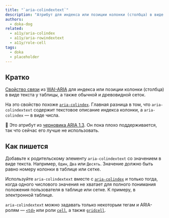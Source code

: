```yaml
---
title: "`aria-colindextext`"
description: "Атрибут для индекса или позиции колонки (столбца) в виде текста из таблицы или сетки."
authors:
  - doka-dog
related:
  - a11y/aria-colindex
  - a11y/aria-rowindextext
  - a11y/role-cell
tags:
  - doka
  - placeholder
---
```


## Кратко

[Свойство связи](/a11y/aria-attrs/#atributy-svyazi) из [WAI-ARIA](/a11y/aria-intro/#specifikaciya) для индекса или позиции колонки (столбца) в виде текста у таблицы, а также обычной и древовидной сеток.

На это свойство похоже [`aria-colindex`](/a11y/aria-colindex/). Главная разница в том, что `aria-colindextext` содержит текстовое описание индекса колонки, а `aria-colindex` — в виде числа.

<aside>

👶 Это атрибут из [черновика ARIA 1.3](https://w3c.github.io/aria/). Он пока плохо поддерживается, так что сейчас его лучше не использовать.

</aside>

## Как пишется

Добавьте к родительскому элементу `aria-colindextext` со значением в виде текста. Например, `Один`, `Два` или `Десять`. Значение должно быть равно номеру колонки в таблице или сетке.

Используйте `aria-colindextext` вместе с [`aria-colindex`](/a11y/aria-colindex/) и только тогда, когда одного числового значения не хватает для полного понимания положения пользователя в таблице или сетке. К примеру, в электронной таблице.

`aria-colindextext` можно задавать только некоторым тегам и ARIA-ролям — [`<td>`](/html/tables/#td) или роли [`cell`](/a11y/role-cell/), а также [`gridcell`](/a11y/role-gridcell/).
